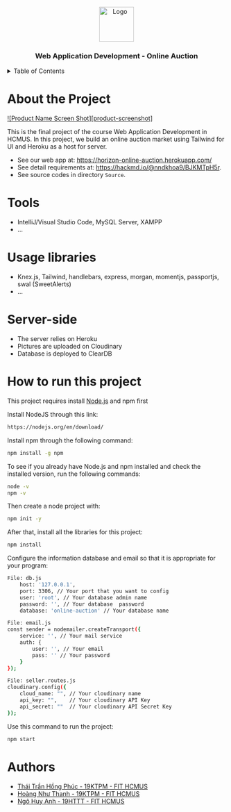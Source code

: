<!-- PROJECT LOGO -->
<br />
<div align="center">
  <a href="https://github.com/othneildrew/Best-README-Template">
    <img src="images/logo.png" alt="Logo" width="80" height="80">
  </a>

  <h3 align="center">Web Application Development - Online Auction</h3>
</div>

<!-- TABLE OF CONTENTS -->
<details>
  <summary>Table of Contents</summary>
  <ol>
    <li>
      <a href="#about-the-project">About the Project</a>
    </li>
    <li>
      <a href="#tools">Tools</a>
    </li>
    <li>
      <a href="#usage-libraries">Usage libraries</a>
    </li>
    <li>
      <a href="#server-side">Server-side</a>
    </li>
    <li>
      <a href="#how-to-run-this-project">How to run this project</a>
    </li>
    <li>
      <a href="#authors">Authors</a>
    </li>
  </ol>
</details>

# About the Project
[![Product Name Screen Shot][product-screenshot]](https://example.com)

This is the final project of the course Web Application Development in HCMUS. In this project, we build an online auction market using Tailwind for UI and Heroku as a host for server.

- See our web app at: https://horizon-online-auction.herokuapp.com/
- See detail requirements at: https://hackmd.io/@nndkhoa9/BJKMTpH5r.
- See source codes in directory `Source`.

# Tools

- IntelliJ/Visual Studio Code, MySQL Server, XAMPP
- ...

# Usage libraries

- Knex.js, Tailwind, handlebars, express, morgan, momentjs, passportjs, swal (SweetAlerts)
- ...

# Server-side

- The server relies on Heroku
- Pictures are uploaded on Cloudinary 
- Database is deployed to ClearDB

# How to run this project
This project requires install [Node.js](https://nodejs.org/) and npm first

Install NodeJS through this link:
```sh
https://nodejs.org/en/download/
```

Install npm through the following command:

```sh
npm install -g npm
```

To see if you already have Node.js and npm installed and check the installed version, run the following commands:

```sh
node -v
npm -v
```

Then create a node project with:
```sh
npm init -y
```

After that, install all the libraries for this project:
```sh
npm install
```

Configure the information database and email so that it is appropriate for your program:
```sh
File: db.js
    host: '127.0.0.1',
    port: 3306, // Your port that you want to config
    user: 'root', // Your database admin name
    password: '', // Your database  password
    database: 'online-auction' // Your database name

File: email.js
const sender = nodemailer.createTransport({
    service: '', // Your mail service
    auth: {
        user: '', // Your email
        pass: '' // Your password
    }
});

File: seller.routes.js
cloudinary.config({
    cloud_name: "", // Your cloudinary name
    api_key: "",    // Your cloudinary API Key
    api_secret: ""  // Your cloudinary API Secret Key
});

```

Use this command to run the project:
```sh
npm start
```

# Authors
- [Thái Trần Hồng Phúc - 19KTPM - FIT HCMUS](https://github.com/phucthaii1820)
- [Hoàng Như Thanh - 19KTPM - FIT HCMUS](https://github.com/thanhhoang4869)
- [Ngô Huy Anh - 19HTTT - FIT HCMUS](https://github.com/tristanhuyanhngo)

